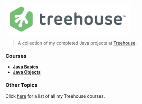 ![Treehouse](treehouse.png)

> A collection of my completed Java projects at [Treehouse](https://teamtreehouse.com).

### Courses
 - **[Java Basics](https://github.com/adamelliotfields/treehouse-java/tree/master/java-basics)**
 - **[Java Objects](https://github.com/adamelliotfields/treehouse-java/tree/master/java-objects)**

### Other Topics
Click [here](https://github.com/adamelliotfields/treehouse/blob/master/README.md) for a list of all my Treehouse courses.
